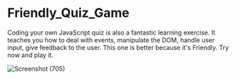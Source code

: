 # Friendly_Quiz_Game
Coding your own JavaScript quiz is also a fantastic learning exercise. It teaches you how to deal with events, manipulate the DOM, handle user input, give feedback to the user. This one is better because it's Friendly. Try now and play it.


![Screenshot (705)](https://github.com/Mohit09sinha/Friendly_Quiz_Game/assets/138394404/a0af3ac8-6930-4c3c-8756-b199439346db)
